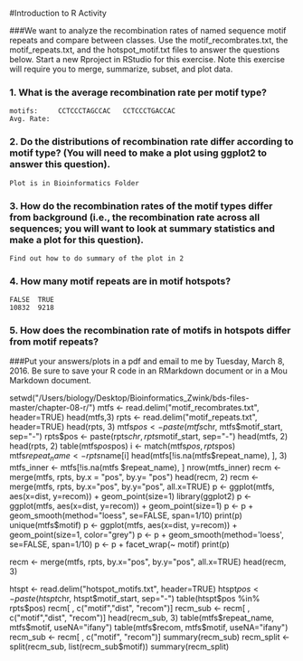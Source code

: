 #Introduction to R Activity

###We want to analyze the recombination rates of named sequence motif repeats and compare between classes. Use the motif_recombrates.txt, the motif_repeats.txt, and the hotspot_motif.txt files to answer the questions below. Start a new Rproject in RStudio for this exercise. Note this exercise will require you to merge, summarize, subset, and plot data.

### 1. What is the average recombination rate per motif type?

	motifs: 	CCTCCCTAGCCAC 	CCTCCCTGACCAC
	Avg. Rate: 	
	
	

### 2. Do the distributions of recombination rate differ according to motif type? (You will need to make a plot using ggplot2 to answer this question).

	Plot is in Bioinformatics Folder

### 3. How do the recombination rates of the motif types differ from background (i.e., the recombination rate across all sequences; you will want to look at summary statistics and make a plot for this question).

	Find out how to do summary of the plot in 2

### 4. How many motif repeats are in motif hotspots?


	FALSE  TRUE 
	10832  9218 

### 5. How does the recombination rate of motifs in hotspots differ from motif repeats?



###Put your answers/plots in a pdf and email to me by Tuesday, March 8, 2016. Be sure to save your R code in an RMarkdown document or in a Mou Markdown document.


setwd("/Users/biology/Desktop/Bioinformatics_Zwink/bds-files-master/chapter-08-r/")
mtfs <- read.delim("motif_recombrates.txt", header=TRUE)
head(mtfs,3)
rpts <- read.delim("motif_repeats.txt", header=TRUE)
head(rpts, 3)
mtfs$pos <- paste(mtfs$chr, mtfs$motif_start, sep="-")
rpts$pos <- paste(rpts$chr, rpts$motif_start, sep="-")
head(mtfs, 2)
head(rpts, 2)
table(mtfs$pos %in% rpts$pos)
i <- match(mtfs$pos, rpts$pos)
mtfs$repeat_name <- rpts$name[i]
head(mtfs[!is.na(mtfs$repeat_name), ], 3)
mtfs_inner <- mtfs[!is.na(mtfs $repeat_name), ]
nrow(mtfs_inner)
recm <- merge(mtfs, rpts, by.x = "pos", by.y= "pos")
head(recm, 2)
recm <- merge(mtfs, rpts, by.x="pos", by.y="pos", all.x=TRUE)
p <- ggplot(mtfs, aes(x=dist, y=recom)) + geom_point(size=1)
library(ggplot2)
p <- ggplot(mtfs, aes(x=dist, y=recom)) + geom_point(size=1)
p <- p + geom_smooth(method="loess", se=FALSE, span=1/10)
print(p)
unique(mtfs$motif)
p <- ggplot(mtfs, aes(x=dist, y=recom)) + geom_point(size=1, color="grey")
p <- p + geom_smooth(method='loess', se=FALSE, span=1/10)
p <- p + facet_wrap(~ motif)
print(p)

recm <- merge(mtfs, rpts, by.x="pos", by.y="pos", all.x=TRUE)
head(recm, 3)

htspt <- read.delim("hotspot_motifs.txt", header=TRUE)
htspt$pos <- paste(htspt$chr, htspt$motif_start, sep="-")
table(htspt$pos %in% rpts$pos)
recm[ , c("motif","dist", "recom")]
recm_sub <- recm[ , c("motif","dist", "recom")]
head(recm_sub, 3)
table(mtfs$repeat_name, mtfs$motif, useNA="ifany")
table(mtfs$recom, mtfs$motif, useNA="ifany")
recm_sub <- recm[ , c("motif", "recom")]
summary(recm_sub)
recm_split <- split(recm_sub, list(recm_sub$motif))
summary(recm_split)


